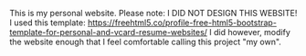 This is my personal website. Please note: I DID NOT DESIGN THIS WEBSITE!
I used this template: https://freehtml5.co/profile-free-html5-bootstrap-template-for-personal-and-vcard-resume-websites/
I did however, modify the website enough that I feel comfortable calling this project "my own".
